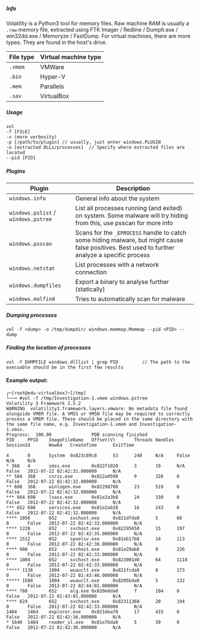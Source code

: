 ##### Info
Volatility is a Python3 tool for memory files. 
Raw machine RAM is usually a `.raw` memory file, extracted using FTK Imager / Redline / DumpIt.exe / win32dd.exe / Memoryze / FastDump.
For virtual machines, there are more types. They are found in the host's drive.

| File type | Virtual machine type |
|---|---|
|`.vmem`| VMWare | 
|`.bin`| Hyper-V | 
|`.mem`| Parallels | 
|`.sav`| VirtualBox | 

##### Usage
```
vol
-f [FILE]
-v (more verbosity)
-p [/path/to/plugin] // usually, just enter windows.PLUGIN
-o [extracted DLLs/processes]  // Specify where extracted files are located
--pid [PID]
```

##### Plugins
| Plugin | Description |
|---|---|
|`windows.info`| General info about the system | 
|`windows.pslist` / `windows.pstree` | List all processes running (and exited) on system. Some malware will try hiding from this, use psscan for more info |
| `windows.psscan` | Scans for the `_EPROCESS` handle to catch some hiding malware, but might cause false positives. Best used to further analyze a specific process |
| `windows.netstat` | List processes with a network connection |
| `windows.dumpfiles` | Export a binary to analyse further (statically) |
| `windows.malfind` | Tries to automatically scan for malware | 

##### Dumping processes
```
vol -f <dump> -o /tmp/dumpdir/ windows.memmap.Memmap --pid <PID> --dump
```
##### Finding the location of processes
```
vol -f DUMPFILE windows.dlllist | grep PID         // The path to the execuable should be in the first few results
```
#### Example output:
```
┌─[root@edu-virtualbox]─[/tmp]
└──╼ #vol -f /tmp/Investigation-1.vmem windows.pstree
Volatility 3 Framework 2.5.2
WARNING  volatility3.framework.layers.vmware: No metadata file found alongside VMEM file. A VMSS or VMSN file may be required to correctly process a VMEM file. These should be placed in the same directory with the same file name, e.g. Investigation-1.vmem and Investigation-1.vmss.
Progress:  100.00               PDB scanning finished
PID     PPID    ImageFileName   Offset(V)       Threads Handles SessionId       Wow64   CreateTime      ExitTime

4       0       System  0x823c89c8      53      240     N/A     False   N/A     N/A
* 368   4       smss.exe        0x822f1020      3       19      N/A     False   2012-07-22 02:42:31.000000      N/A
** 584  368     csrss.exe       0x822a0598      9       326     0       False   2012-07-22 02:42:32.000000      N/A
** 608  368     winlogon.exe    0x82298700      23      519     0       False   2012-07-22 02:42:32.000000      N/A
*** 664 608     lsass.exe       0x81e2a3b8      24      330     0       False   2012-07-22 02:42:32.000000      N/A
*** 652 608     services.exe    0x81e2ab28      16      243     0       False   2012-07-22 02:42:32.000000      N/A
**** 1056       652     svchost.exe     0x821dfda0      5       60      0       False   2012-07-22 02:42:33.000000      N/A
**** 1220       652     svchost.exe     0x82295650      15      197     0       False   2012-07-22 02:42:35.000000      N/A
**** 1512       652     spoolsv.exe     0x81eb17b8      14      113     0       False   2012-07-22 02:42:36.000000      N/A
**** 908        652     svchost.exe     0x81e29ab8      9       226     0       False   2012-07-22 02:42:33.000000      N/A
**** 1004       652     svchost.exe     0x823001d0      64      1118    0       False   2012-07-22 02:42:33.000000      N/A
***** 1136      1004    wuauclt.exe     0x821fcda0      8       173     0       False   2012-07-22 02:43:46.000000      N/A
***** 1588      1004    wuauclt.exe     0x8205bda0      5       132     0       False   2012-07-22 02:44:01.000000      N/A
**** 788        652     alg.exe 0x820e8da0      7       104     0       False   2012-07-22 02:43:01.000000      N/A
**** 824        652     svchost.exe     0x82311360      20      194     0       False   2012-07-22 02:42:33.000000      N/A
1484    1464    explorer.exe    0x821dea70      17      415     0       False   2012-07-22 02:42:36.000000      N/A
* 1640  1484    reader_sl.exe   0x81e7bda0      5       39      0       False   2012-07-22 02:42:36.000000      N/A

```